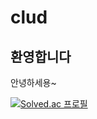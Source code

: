 # clud
## 환영합니다
안녕하세용~

[![Solved.ac
프로필](http://mazassumnida.wtf/api/v2/generate_badge?boj={mhkr03})](https://solved.ac/profile/{mhkr03})
